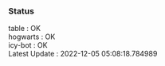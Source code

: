 ### Status


table : OK  
hogwarts : OK  
icy-bot : OK  
Latest Update : 2022-12-05 05:08:18.784989
